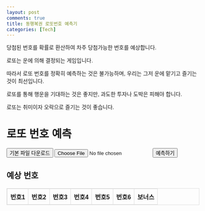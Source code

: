 ```yaml
---
layout: post
comments: true
title: 동행복권 로또번호 예측기
categories: [Tech]
---
```


당첨된 번호를 확률로 환산하여 차주 당첨가능한 번호를 예상합니다.

로또는 운에 의해 결정되는 게임입니다.

따라서 로또 번호를 정확히 예측하는 것은 불가능하며, 우리는 그저 운에 맡기고 즐기는 것이 최선입니다.

로또를 통해 행운을 기대하는 것은 좋지만, 과도한 투자나 도박은 피해야 합니다.

로또는 취미이자 오락으로 즐기는 것이 좋습니다.



<!DOCTYPE html>
<html lang="en">
<head>
  <meta charset="UTF-8">
  <meta name="viewport" content="width=device-width, initial-scale=1.0">
  <title>동행복권 로또 번호 예측</title>
  <style>
    body {
      font-family: Arial, sans-serif;
      margin: 20px;
    }
    .predictions {
      margin-top: 20px;
    }
    table {
      width: 100%;
      border-collapse: collapse;
      margin-top: 20px;
    }
    table, th, td {
      border: 1px solid #ddd;
    }
    th, td {
      padding: 8px;
      text-align: center;
    }
  </style>
</head>
<body>
  <h1>로또 번호 예측</h1>
  
  <!-- 기본 파일 다운로드 버튼 -->
  <button id="downloadFile">기본 파일 다운로드</button>
  <input type="file" id="fileInput" accept=".xlsx">
  <button id="predictButton">예측하기</button>

  <div class="predictions">
    <h2>예상 번호</h2>
    <table id="predictionTable">
      <thead>
        <tr>
          <th>번호1</th>
          <th>번호2</th>
          <th>번호3</th>
          <th>번호4</th>
          <th>번호5</th>
          <th>번호6</th>
          <th>보너스</th>
        </tr>
      </thead>
      <tbody></tbody>
    </table>
  </div>

  <script src="https://cdnjs.cloudflare.com/ajax/libs/xlsx/0.18.5/xlsx.full.min.js"></script>
  <script>
    let uploadedData;
    const defaultFileUrl = "https://raw.githubusercontent.com/jinsprogram/myweb/refs/heads/master/lottowinnumber_20250103.xlsx"; // 기본 파일 Raw 링크

    // 기본 파일 다운로드 버튼 클릭 이벤트
    document.getElementById("downloadFile").addEventListener("click", () => {
      const link = document.createElement("a");
      link.href = "https://raw.githubusercontent.com/jinsprogram/myweb/refs/heads/master/lottowinnumber_20250103.xlsx"; // GitHub Raw 파일 링크
      link.download = "기본_로또_파일.xlsx";
      link.click();
    });

    // 파일 업로드 이벤트
    document.getElementById("fileInput").addEventListener("change", event => {
      const file = event.target.files[0];
      if (file) {
        const reader = new FileReader();
        reader.onload = (e) => {
          const data = new Uint8Array(e.target.result);
          const workbook = XLSX.read(data, { type: 'array' });
          const sheetName = workbook.SheetNames[0];
          uploadedData = XLSX.utils.sheet_to_json(workbook.Sheets[sheetName]);
          alert('파일 업로드 완료!');
        };
        reader.readAsArrayBuffer(file);
      }
    });

    // 기본 파일 로드 함수
    async function loadDefaultFile() {
      const response = await fetch(defaultFileUrl);
      const arrayBuffer = await response.arrayBuffer();
      const workbook = XLSX.read(new Uint8Array(arrayBuffer), { type: 'array' });
      const sheetName = workbook.SheetNames[0];
      return XLSX.utils.sheet_to_json(workbook.Sheets[sheetName]);
    }

    // 파일 데이터에서 번호 추출
    function extractNumbers(data) {
      const numbers = [];
      data.forEach(row => {
        const keys = ["당첨번호1", "당첨번호2", "당첨번호3", "당첨번호4", "당첨번호5", "당첨번호6", "보너스번호"];
        keys.forEach(key => {
          if (row[key] && !isNaN(row[key])) {
            numbers.push(row[key]);
          }
        });
      });
      return numbers;
    }

    // 예측 번호 생성
    function predictNumbers(numbers) {
      const numberFrequency = {};
      const totalNumbers = numbers.length;

      // 빈도 계산
      numbers.forEach(num => {
        numberFrequency[num] = (numberFrequency[num] || 0) + 1;
      });

      // 빈도 정렬
      const sortedNumbers = Object.entries(numberFrequency)
        .sort((a, b) => b[1] - a[1]);

      // 예측 결과 만들기
      const predictions = [];
      for (let i = 0; i < 10; i++) {
        const startIndex = i * 6; // 6개씩 묶음 (7개 -> 6개로 변경)
        const group = sortedNumbers.slice(startIndex, startIndex + 6)
          .map(([num, freq]) => parseInt(num));

        // 보너스 번호를 구하기 위해 6개 외의 번호에서 하나를 선택
        const bonusNumber = sortedNumbers.slice(startIndex + 6, startIndex + 7)[0] ? sortedNumbers[startIndex + 6][0] : 'N/A'; // 6번째 번호 외에 1개를 보너스로
        predictions.push({ group, bonusNumber });
      }

      return predictions;
    }

    // 예측 결과를 테이블로 표시
    function displayPredictions(predictions) {
      const predictionTableBody = document.getElementById('predictionTable').getElementsByTagName('tbody')[0];
      predictionTableBody.innerHTML = ""; // 기존 내용을 지웁니다.

      predictions.forEach(({ group, bonusNumber }, index) => {
        if (group.length === 6) { // 예상 번호가 6개인 경우에만 표시
          const row = document.createElement('tr');

          group.forEach(num => {
            const cell = document.createElement('td');
            cell.textContent = num;
            row.appendChild(cell);
          });

          // 보너스 번호 표시
          const bonusCell = document.createElement('td');
          bonusCell.textContent = bonusNumber;
          row.appendChild(bonusCell);

          predictionTableBody.appendChild(row);
        }
      });
    }

    // 예측 버튼 클릭 이벤트
    document.getElementById('predictButton').addEventListener('click', async () => {
      if (!uploadedData) {
        alert("업로드된 파일이 없으므로 기본 파일로 진행합니다.");
        uploadedData = await loadDefaultFile();
      }
      const numbers = extractNumbers(uploadedData);
      const predictions = predictNumbers(numbers);
      displayPredictions(predictions);
    });
  </script>
</body>
</html>


